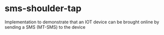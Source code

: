 # sms-shoulder-tap
Implementation to demonstrate that an IOT device can be brought online by sending a SMS (MT-SMS) to the device
